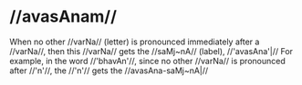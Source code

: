 # //avasAnam//

When no other //varNa// (letter) is pronounced immediately after a //varNa//,
then this //varNa// gets the //saMj~nA// (label), //'avasAna'|// For example,
in the word //'bhavAn'//, since no other //varNa// is pronounced after //'n'//,
the //'n'// gets the //avasAna-saMj~nA|//

<!--
> यदुच्चारणोत्तरं वर्णान्तरं
नोच्चार्यते
सोऽन्त्यवर्णोऽवसानसंज्ञ
इत्यर्थः। अ�स्मस्तु पक्षे
`खरवसानयोः` इत्येकापि सप्तमी
विषयभेदाद्भिद्यते-खरि
> परे रेफस्य विसर्गः, अवसाने च
रेफे स्थानिनीति।
-->

